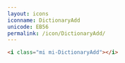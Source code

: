 ```yaml
---
layout: icons
iconname: DictionaryAdd
unicode: EB56
permalink: /icon/DictionaryAdd/
---
```


``` html
<i class="mi mi-DictionaryAdd"></i>
```
